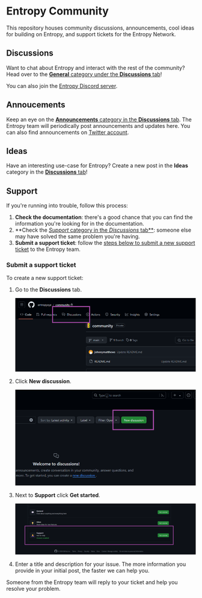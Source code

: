 # Entropy Community

This repository houses community discussions, announcements, cool ideas for building on Entropy, and support tickets for the Entropy Network.

## Discussions

Want to chat about Entropy and interact with the rest of the community? Head over to the [**General** category under the **Discussions** tab](https://github.com/entropyxyz/community/discussions/categories/general)!

You can also join the [Entropy Discord server](https://discord.gg/H32pB3Ef).

## Annoucements

Keep an eye on the [**Announcements** category in the **Discussions** tab](https://github.com/entropyxyz/community/discussions/categories/announcements). The Entropy team will periodically post announcements and updates here. You can also find announcements on [Twitter account](x.com/entropydotxyz).

## Ideas

Have an interesting use-case for Entropy? Create a new post in the **Ideas** category in the [**Discussions** tab](https://github.com/entropyxyz/community/discussions/categories/ideas)!

## Support

If you're running into trouble, follow this process:

1. **Check the documentation**: there's a good chance that you can find the information you're looking for in the documentation.
2. **Check the [_Support_ category in the _Discussions_ tab**](https://github.com/entropyxyz/community/discussions/categories/support): someone else may have solved the same problem you're having.
3. **Submit a support ticket**: follow the [steps below to submit a new support ticket](#submit-a-support-ticket) to the Entropy team.

### Submit a support ticket

To create a new support ticket:

1. Go to the **Discussions** tab.

   ![](./images/select-discussion-tab.png)

1. Click **New discussion**.

   ![](./images/click-new-discussion.png)

1. Next to **Support** click **Get started**.

   ![](./images/click-get-started.png)

1. Enter a title and description for your issue. The more information you provide in your initial post, the faster we can help you.

Someone from the Entropy team will reply to your ticket and help you resolve your problem.

